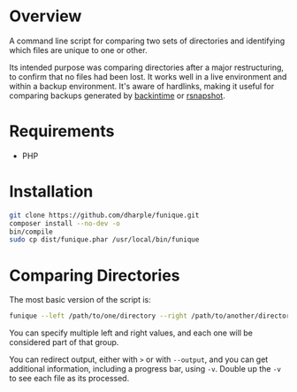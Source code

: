 # Overview

A command line script for comparing two sets of directories and identifying
which files are unique to one or other.

Its intended purpose was comparing directories after a major restructuring, to
confirm that no files had been lost.  It works well in a live environment and
within a backup environment.  It's aware of hardlinks, making it useful for
comparing backups generated by [backintime] or [rsnapshot].

# Requirements

* PHP

# Installation

```bash
git clone https://github.com/dharple/funique.git
composer install --no-dev -o
bin/compile
sudo cp dist/funique.phar /usr/local/bin/funique
```

# Comparing Directories

The most basic version of the script is:

```bash
funique --left /path/to/one/directory --right /path/to/another/directory
```

You can specify multiple left and right values, and each one will be considered
part of that group.

You can redirect output, either with `>` or with `--output`, and you can get
additional information, including a progress bar, using `-v`.  Double up the
`-v` to see each file as its processed.

[backintime]: https://github.com/bit-team/backintime
[rsnapshot]: https://rsnapshot.org/
